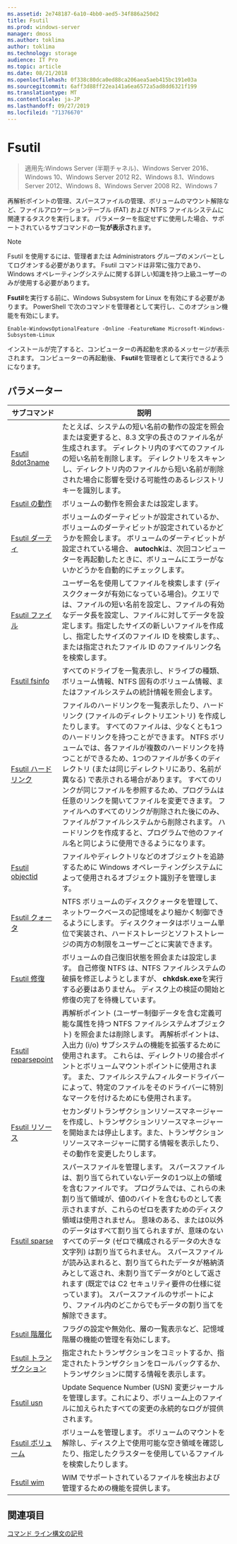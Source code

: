 ```yaml
---
ms.assetid: 2e748187-6a10-4bb0-aed5-34f886a250d2
title: Fsutil
ms.prod: windows-server
manager: dmoss
ms.author: toklima
author: toklima
ms.technology: storage
audience: IT Pro
ms.topic: article
ms.date: 08/21/2018
ms.openlocfilehash: 0f338c80dca0ed88ca206aea5aeb415bc191e03a
ms.sourcegitcommit: 6aff3d88ff22ea141a6ea6572a5ad8dd6321f199
ms.translationtype: MT
ms.contentlocale: ja-JP
ms.lasthandoff: 09/27/2019
ms.locfileid: "71376670"
---
```

# <a name="fsutil"></a>Fsutil

>適用先:Windows Server (半期チャネル)、Windows Server 2016、Windows 10、Windows Server 2012 R2、Windows 8.1、Windows Server 2012、Windows 8、Windows Server 2008 R2、Windows 7

再解析ポイントの管理、スパースファイルの管理、ボリュームのマウント解除など、ファイルアロケーションテーブル (FAT) および NTFS ファイルシステムに関連するタスクを実行します。 パラメーターを指定せずに使用した場合、サポートされているサブコマンドの一覧**が表示さ**れます。 

> [!Note] 
> Fsutil を使用するには、管理者または Administrators グループのメンバーとしてログオンする必要があります。 Fsutil コマンドは非常に強力であり、Windows オペレーティングシステムに関する詳しい知識を持つ上級ユーザーのみが使用する必要があります。
>
>**Fsutil**を実行する前に、Windows Subsystem for Linux を有効にする必要があります。 PowerShell で次のコマンドを管理者として実行し、このオプション機能を有効にします。
>
>```
> Enable-WindowsOptionalFeature -Online -FeatureName Microsoft-Windows-Subsystem-Linux
>```
> インストールが完了すると、コンピューターの再起動を求めるメッセージが表示されます。 コンピューターの再起動後、 **Fsutil**を管理者として実行できるようになります。

## <a name="parameters"></a>パラメーター

|サブコマンド |説明|
|---|---|
|[Fsutil 8dot3name](fsutil-8dot3name.md) | たとえば、システムの短い名前の動作の設定を照会または変更すると、8.3 文字の長さのファイル名が生成されます。 ディレクトリ内のすべてのファイルの短い名前を削除します。 ディレクトリをスキャンし、ディレクトリ内のファイルから短い名前が削除された場合に影響を受ける可能性のあるレジストリキーを識別します。|
|[Fsutil の動作](fsutil-behavior.md) |ボリュームの動作を照会または設定します。|
|[Fsutil ダーティ](fsutil-dirty.md)| ボリュームのダーティビットが設定されているか、ボリュームのダーティビットが設定されているかどうかを照会します。 ボリュームのダーティビットが設定されている場合、 **autochk**は、次回コンピューターを再起動したときに、ボリュームにエラーがないかどうかを自動的にチェックします。|
|[Fsutil ファイル](fsutil-file.md)|ユーザー名を使用してファイルを検索します (ディスククォータが有効になっている場合)。クエリでは、ファイルの短い名前を設定し、ファイルの有効なデータ長を設定し、ファイルに対してデータを設定します。指定したサイズの新しいファイルを作成し、指定したサイズのファイル ID を検索します。、または指定されたファイル ID のファイルリンク名を検索します。|
|[Fsutil fsinfo](fsutil-fsinfo.md)|すべてのドライブを一覧表示し、ドライブの種類、ボリューム情報、NTFS 固有のボリューム情報、またはファイルシステムの統計情報を照会します。|
|[Fsutil ハードリンク](fsutil-hardlink.md)|ファイルのハードリンクを一覧表示したり、ハードリンク (ファイルのディレクトリエントリ) を作成したりします。 すべてのファイルは、少なくとも1つのハードリンクを持つことができます。 NTFS ボリュームでは、各ファイルが複数のハードリンクを持つことができるため、1つのファイルが多くのディレクトリ (または同じディレクトリにあり、名前が異なる) で表示される場合があります。 すべてのリンクが同じファイルを参照するため、プログラムは任意のリンクを開いてファイルを変更できます。 ファイルへのすべてのリンクが削除された後にのみ、ファイルがファイルシステムから削除されます。 ハードリンクを作成すると、プログラムで他のファイル名と同じように使用できるようになります。|
|[Fsutil objectid](fsutil-objectid.md)|ファイルやディレクトリなどのオブジェクトを追跡するために Windows オペレーティングシステムによって使用されるオブジェクト識別子を管理します。|
|[Fsutil クォータ](fsutil-quota.md)|NTFS ボリュームのディスククォータを管理して、ネットワークベースの記憶域をより細かく制御できるようにします。 ディスククォータはボリューム単位で実装され、ハードストレージとソフトストレージの両方の制限をユーザーごとに実装できます。|
|[Fsutil 修復](fsutil-repair.md)|ボリュームの自己復旧状態を照会または設定します。 自己修復 NTFS は、NTFS ファイルシステムの破損を修正しようとしますが、 **chkdsk.exe**を実行する必要はありません。 ディスク上の検証の開始と修復の完了を待機しています。|
|[Fsutil reparsepoint](fsutil-reparsepoint.md)|再解析ポイント (ユーザー制御データを含む定義可能な属性を持つ NTFS ファイルシステムオブジェクト) を照会または削除します。 再解析ポイントは、入出力 (i/o) サブシステムの機能を拡張するために使用されます。 これらは、ディレクトリの接合ポイントとボリュームマウントポイントに使用されます。 また、ファイルシステムフィルタードライバーによって、特定のファイルをそのドライバーに特別なマークを付けるためにも使用されます。|
|[Fsutil リソース](fsutil-resource.md)|セカンダリトランザクションリソースマネージャーを作成し、トランザクションリソースマネージャーを開始または停止します。また、トランザクションリソースマネージャーに関する情報を表示したり、その動作を変更したりします。|
|[Fsutil sparse](fsutil-sparse.md)|スパースファイルを管理します。 スパースファイルは、割り当てられていないデータの1つ以上の領域を含むファイルです。 プログラムでは、これらの未割り当て領域が、値0のバイトを含むものとして表示されますが、これらのゼロを表すためのディスク領域は使用されません。 意味のある、または0以外のデータはすべて割り当てられますが、意味のないすべてのデータ (ゼロで構成されるデータの大きな文字列) は割り当てられません。 スパースファイルが読み込まれると、割り当てられたデータが格納済みとして返され、未割り当てデータが0として返されます (既定では C2 セキュリティ要件の仕様に従っています)。 スパースファイルのサポートにより、ファイル内のどこからでもデータの割り当てを解除できます。|
|[Fsutil 階層化](fsutil-tiering.md)|フラグの設定や無効化、層の一覧表示など、記憶域階層の機能の管理を有効にします。|
|[Fsutil トランザクション](fsutil-transaction.md)|指定されたトランザクションをコミットするか、指定されたトランザクションをロールバックするか、トランザクションに関する情報を表示します。|
|[Fsutil usn](fsutil-usn.md)|Update Sequence Number (USN) 変更ジャーナルを管理します。これにより、ボリューム上のファイルに加えられたすべての変更の永続的なログが提供されます。|
|[Fsutil ボリューム](fsutil-volume.md)|ボリュームを管理します。 ボリュームのマウントを解除し、ディスク上で使用可能な空き領域を確認したり、指定したクラスターを使用しているファイルを検索したりします。|
|[Fsutil wim](fsutil-wim.md)|WIM でサポートされているファイルを検出および管理するための機能を提供します。|

## <a name="see-also"></a>関連項目
[コマンド ライン構文の記号](Command-Line-Syntax-Key.md)